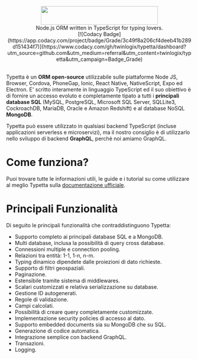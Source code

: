 <div align="center">
  <br>
  <br>
  <a href="https://twinlogix.github.io/typetta/">
    <img src="https://github.com/twinlogix/typetta/blob/master/docs/assets/img/logo.png" width="316" height="50">
  </a>
  <br>
  Node.js ORM written in TypeScript for typing lovers.
  <br>
  [![Codacy Badge](https://app.codacy.com/project/badge/Grade/3c49f8a206cf4deeb41b289d151434f7)](https://www.codacy.com/gh/twinlogix/typetta/dashboard?utm_source=github.com&amp;utm_medium=referral&amp;utm_content=twinlogix/typetta&amp;utm_campaign=Badge_Grade)
  <br>
  <br>
</div>

Typetta è un **ORM open-source** utilizzabile sulle piattaforme Node JS, Browser, Cordova, PhoneGap, Ionic, React Native, NativeScript, Expo ed Electron. E' scritto interamente in linguaggio TypeScript ed il suo obiettivo è di fornire un accesso evoluto e completamente tipato a tutti i **principali database SQL** (MySQL, PostgreSQL, Microsoft SQL Server, SQLLite3, CockroachDB, MariaDB, Oracle e Amazon Redshift) e al database NoSQL **MongoDB**.

Typetta può essere utilizzato in qualsiasi backend TypeScript (incluse applicazioni serverless e microservizi), ma il nostro consiglio è di utilizzarlo nello sviluppo di backend **GraphQL**, perchè noi amiamo GraphQL.

# Come funziona?

Puoi trovare tutte le informazioni utili, le guide e i tutorial su come utilizzare al meglio Typetta sulla [documentazione ufficiale](https://twinlogix.github.io/typetta/).

# Principali Funzionalità

Di seguito le principali funzionalità che contraddistinguono Typetta:

- Supporto completo ai principali database SQL e a MongoDB.
- Multi database, inclusa la possibilità di query cross database.
- Connessioni multiple e connection pooling.
- Relazioni tra entità: 1-1, 1-n, n-m.
- Typing dinamico dipendete dalle proiezioni di dato richieste.
- Supporto di filtri geospaziali.
- Paginazione.
- Estensibile tramite sistema di middlewares.
- Scalari customizzati e relativa serializzazione su database.
- Gestione ID autogenerati.
- Regole di validazione.
- Campi calcolati.
- Possibilità di creare query completamente customizzate.
- Implementazione security policies di accesso al dato.
- Supporto embedded documents sia su MongoDB che su SQL.
- Generazione di codice automatica.
- Integrazione semplice con backend GraphQL.
- Transazioni.
- Logging.

